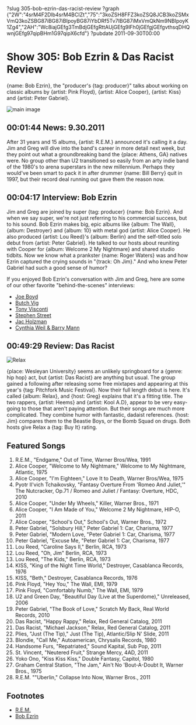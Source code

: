 ?slug 305-bob-ezrin-das-racist-review
?graph {"2W":"4srM4F2Dlb4srM4BCIZt","75":"3koZSH8FFZ3koZSQ8JCB3koZSMxVmQ3koZSBG87iBG87iBIpoyBG87iYbDRf5Tv7IBG87iMxVmQkNm9NBIpoyK1Zg4","2AH":"Wc8iajGEfg3TmBdjGEfgRttAUjGEfg9lFh0jGEfgjGEfgvthsqDHQwnjGEfg97qipBHm1G97qipX6cfd"}
?pubdate 2011-09-30T00:00

# Show 305: Bob Ezrin & Das Racist Review
{name: Bob Ezrin}, the "producer's {tag: producer}" talks about working on classic albums by {artist: Pink Floyd}, {artist: Alice Cooper}, {artist: Kiss} and {artist: Peter Gabriel}. 

![main image](https://static.soundopinions.org/images/2011/bobezrin.jpg)


## 00:01:44 News: 9.30.2011
After 31 years and 15 albums, {artist: R.E.M.} announced it's calling it a day. Jim and Greg will dive into the band's career in more detail next week, but they point out what a groundbreaking band the {place: Athens, GA} natives were. No group other than U2 transitioned so easily from an arty indie band of the 1980's to arena superstars in the new millennium. Perhaps they would've been smart to pack it in after drummer {name: Bill Berry} quit in 1997, but their record deal running out gave them the reason now.

## 00:04:17 Interview: Bob Ezrin
Jim and Greg are joined by super {tag: producer} {name: Bob Ezrin}. And when we say super, we're not just referring to his commercial success, but to his sound. Bob Ezrin makes big, epic albums like {album: The Wall}, {album: Destroyer} and {album: 10} with metal god {artist: Alice Cooper}. He also produced {artist:  Lou Reed}'s {album: Berlin} and the self-titled solo debut from {artist: Peter Gabriel}. He talked to our hosts about reuniting with Cooper for {album: Welcome 2 My Nightmare} and shared studio tidbits. Now we know what a prankster {name: Roger Waters} was and how Ezrin captured the crying sounds in "{track: Oh Jim}." And who knew Peter Gabriel had such a good sense of humor?

If you enjoyed Bob Ezrin's conversation with Jim and Greg, here are some of our other favorite "behind-the-scenes" interviews:

- [Joe Boyd](/show/73/)
- [Butch Vig](/show/120/)
- [Tony Visconti](/show/143/)
- [Stephen Street](/show/243/)
- [Jac Holzman](/show/275/)
- [Cynthia Weil & Barry Mann](/show/291/)

## 00:49:29 Review: Das Racist
![Relax](https://static.soundopinions.org/assets/305/2AH0.jpg)

{place: Wesleyan University} seems an unlikely springboard for a {genre: hip hop} act, but {artist: Das Racist} are anything but usual. The group gained a following after releasing some free mixtapes and appearing at this year's {tag: Pitchfork Music Festival}. Now their full length debut is here. It's called {album: Relax}, and {host: Greg} explains that it's a fitting title. The two rappers, {artist: Heems} and {artist: Kool A.D}, appear to be very easy-going to those that aren't paying attention. But their songs are much more complicated. They combine humor with fantastic, dadaist references. {host: Jim} compares them to the Beastie Boys, or the Bomb Squad on drugs. Both hosts give Relax a {tag: Buy It} rating.


## Featured Songs
1. R.E.M., "Endgame," Out of Time, Warner Bros/Wea, 1991
2. Alice Cooper, "Welcome to My Nightmare," Welcome to My Nightmare, Atlantic, 1975
3. Alice Cooper, "I'm Eighteen," Love It to Death, Warner Bros/Wea, 1975
4. Pyotr Il'vich Tchaikovsky, "Fantasy Overture From 'Romeo And Juliet,'" The Nutcracker, Op.71 / Romeo and Juliet / Fantasy: Overture, HDC, 2010 
5. Alice Cooper, "Under My Wheels," Killer, Warner Bros., 1971
6. Alice Cooper, "I Am Made of You," Welcome 2 My Nightmare, HIP-O, 2011
7. Alice Cooper, "School's Out," School's Out, Warner Bros., 1972
8. Peter Gabriel, "Solsbury Hill," Peter Gabriel 1: Car, Charisma, 1977
9. Peter Gabriel, "Modern Love, "Peter Gabriel 1: Car, Charisma, 1977
10. Peter Gabriel, "Excuse Me, "Peter Gabriel 1: Car, Charisma, 1977
11. Lou Reed, "Caroline Says II," Berlin, RCA, 1973
12. Lou Reed, "Oh, Jim" Berlin, RCA, 1973
13. Lou Reed, "The Kids," Berlin, RCA, 1973
14. KISS, "King of the Night Time World," Destroyer, Casablanca Records, 1976
15. KISS, "Beth," Destroyer, Casablanca Records, 1976
16. Pink Floyd, "Hey You," The Wall, EMI, 1979
17. Pink Floyd, "Comfortably Numb," The Wall, EMI, 1979
18. U2 and Green Day, "Beautiful Day (Live at the Superdome)," Unreleased, 2006
19. Peter Gabriel, "The Book of Love," Scratch My Back, Real World Records, 2010
20. Das Racist, "Happy Rappy," Relax, Red General Catalog, 2011
21. Das Racist, "Michael Jackson," Relax, Red General Catalog, 2011
22. Plies, "Just (The Tip)," Just (The Tip), Atlantic/Slip N' Slide, 2011
23. Blondie, "Call Me," Autoamerican, Chrysalis Records, 1980
24. Handsome Furs, "Repatriated," Sound Kapital, Sub Pop, 2011
25. St. Vincent, "Neutered Fruit," Strange Mercy, 4AD, 2011
26. Yoko Ono, "Kiss Kiss Kiss," Double Fantasy, Capitol, 1980
27. Graham Central Station, "The Jam," Ain't No 'Bout-A-Doubt It, Warner Bros., 1975
28. R.E.M. ""Uberlin," Collapse Into Now, Warner Bros., 2011

## Footnotes
- [R.E.M.](http://remhq.com/index.php)
- [Bob Ezrin](http://www.allmusic.com/artist/bob-ezrin-mn0000059981)
